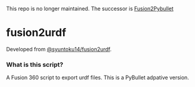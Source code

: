 This repo is no longer maintained. The successor is [Fusion2Pybullet](https://github.com/yanshil/Fusion2Pyblluet)
# fusion2urdf

Developed from [@syuntoku14/fusion2urdf](https://github.com/syuntoku14/fusion2urdf). 

### What is this script?

A Fusion 360 script to export urdf files. This is a PyBullet adpative version. 